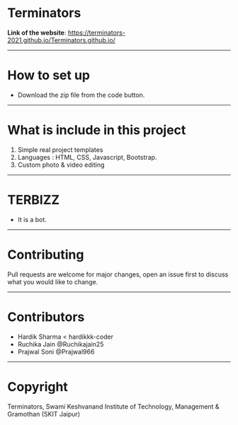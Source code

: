 # Terminators
**Link of the website**: https://terminators-2021.github.io/Terminators.github.io/

---

# How to set up
  - Download the zip file from the code button.

---

# What is include in this project
1. Simple real project templates
2. Languages : HTML, CSS, Javascript, Bootstrap.
3. Custom photo & video editing 

---

# TERBIZZ
  - It is a bot.

---

# Contributing
Pull requests are welcome for major changes, open an issue first to discuss what you would like to change.

---

# Contributors
  - Hardik Sharma < hardikkk-coder
  - Ruchika Jain @Ruchikajain25
  - Prajwal Soni @Prajwal966

---

# Copyright

Terminators, Swami Keshvanand Institute of Technology, Management & Gramothan (SKIT Jaipur)

